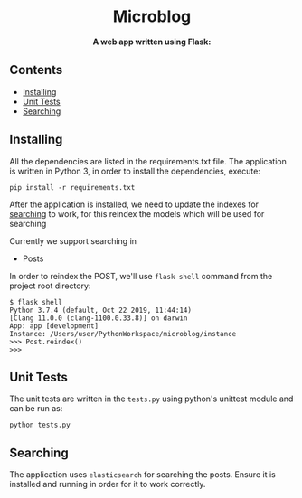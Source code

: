 <h1 align="center">
    Microblog
</h1>

<p align="center">
  <strong>A web app written using Flask:</strong><br>
</p>

## Contents
- [Installing](#installing)
- [Unit Tests](#unit-tests)
- [Searching](#searching)



## Installing
All the dependencies are listed in the requirements.txt file. The application is written in Python 3, in order to 
install the dependencies, execute:

    pip install -r requirements.txt
    
After the application is installed, we need to update the indexes for [searching](#-searching) to work, for this reindex 
the models which will be used for searching

Currently we support searching in 
- Posts

In order to reindex the POST, we'll use `flask shell` command from the project root directory:
```shell script
$ flask shell
Python 3.7.4 (default, Oct 22 2019, 11:44:14)
[Clang 11.0.0 (clang-1100.0.33.8)] on darwin
App: app [development]
Instance: /Users/user/PythonWorkspace/microblog/instance
>>> Post.reindex()
>>> 
```
    
## Unit Tests
The unit tests are written in the `tests.py` using python's unittest module and can be run as:

    python tests.py
    
## Searching
The application uses `elasticsearch` for searching the posts. Ensure it is installed and running in order for it to 
work correctly.